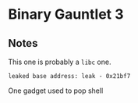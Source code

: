 # Binary Gauntlet 3

## Notes

This one is probably a `libc` one.

```
leaked base address: leak - 0x21bf7
```

One gadget used to pop shell
